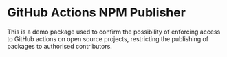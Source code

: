 # GitHub Actions NPM Publisher

This is a demo package used to confirm the possibility of enforcing
access to GitHub actions on open source projects, restricting the
publishing of packages to authorised contributors.